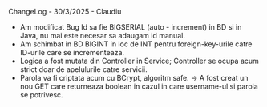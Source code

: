 ChangeLog - 30/3/2025 - Claudiu

* Am modificat Bug Id sa fie BIGSERIAL (auto - increment) in BD si in Java, nu mai este necesar sa adaugam id manual.
* Am schimbat in BD BIGINT in loc de INT pentru foreign-key-urile catre ID-urile care se incrementeaza.
* Logica a fost mutata din Controller in Service; Controller se ocupa acum strict doar de apelulurile catre servicii.
* Parola va fi criptata acum cu BCrypt, algoritm safe. -> A fost creat un nou GET care returneaza boolean in cazul in care username-ul
si parola se potrivesc.